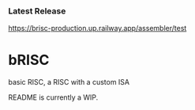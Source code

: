 ### Latest Release

https://brisc-production.up.railway.app/assembler/test

# bRISC
basic RISC, a RISC with a custom ISA

README is currently a WIP.
